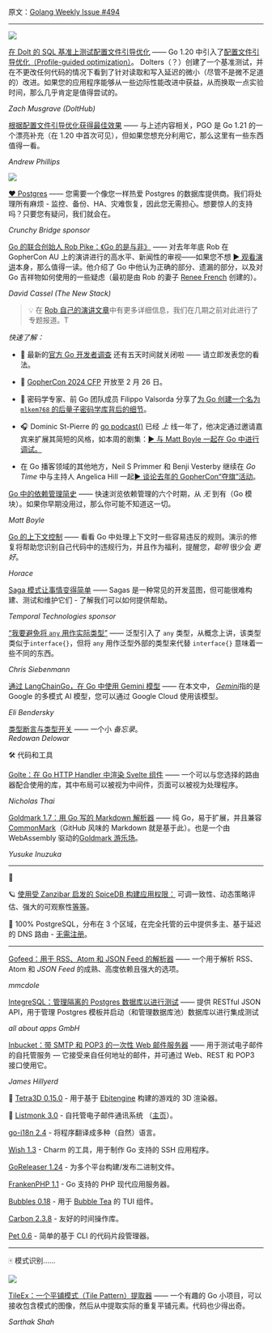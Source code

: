 原文：[Golang Weekly Issue #494](https://golangweekly.com/issues/494)

---

[![](https://res.cloudinary.com/cpress/image/upload/w_1280,e_sharpen:60,q_auto/n0h8x9mkafk85pkagqlj.jpg)](https://golangweekly.com/link/150854/web)  


[在 Dolt 的 SQL 基准上测试配置文件引导优化](https://golangweekly.com/link/150854/web "www.dolthub.com") —— Go 1.20 中引入了[配置文件引导优化（Profile-guided optimization）](https://golangweekly.com/link/150855/web)。 Dolters（？）创建了一个基准测试，并在不更改任何代码的情况下看到了针对读取和写入延迟的微小（尽管不是微不足道的）改进。如果您的应用程序能够从一些边际性能改进中获益，从而换取一点实验时间，那么几乎肯定是值得尝试的。

_Zach Musgrave (DoltHub)_ 

[根据配置文件引导优化获得最佳效果](https://golangweekly.com/link/150856/web "andrewwphillips.github.io") —— 与上述内容相关，PGO 是 Go 1.21 的一个漂亮补充（在 1.20 中首次可见），但如果您想充分利用它，那么这里有一些东西值得一看。

_Andrew Phillips_ 

[![](https://copm.s3.amazonaws.com/ccc372d1.png)](https://golangweekly.com/link/150853/web) 

[❤️ Postgres](https://golangweekly.com/link/150853/web "www.crunchydata.com") —— 您需要一个像您一样热爱 Postgres 的数据库提供商。我们将处理所有麻烦 - 监控、备份、HA、灾难恢复，因此您无需担心。想要惊人的支持吗？只要您有疑问，我们就会在。

_Crunchy Bridge sponsor_


[Go 的联合创始人 Rob Pike：《Go 的是与非》](https://golangweekly.com/link/150857/web "thenewstack.io") —— 对去年年底 Rob 在 GopherCon AU 上的演讲进行的高水平、新闻性的审视——如果您不想 [▶️ 观看演讲](https://golangweekly.com/link/150858/web)本身，那么值得一读。他介绍了 Go 中他认为正确的部分、遗漏的部分，以及对 Go 吉祥物如何使用的一些疑虑（最初是由 Rob 的妻子 [Renee French](https://golangweekly.com/link/150859/web) 创建的）。

_David Cassel (The New Stack)_ 


> 💡 在 [Rob 自己的演讲文章](https://golangweekly.com/link/150860/web)中有更多详细信息，我们在几期之前对此进行了专题报道。T  
  

_快速了解：_

  * 🚨 最新的[官方 Go 开发者调查](https://golangweekly.com/link/150861/web) 还有五天时间就关闭啦 —— 请立即发表您的看法。

  * 📅 [GopherCon 2024 CFP](https://golangweekly.com/link/150862/web) 开放至 2 月 26 日。

  * 🔐 密码学专家、前 Go 团队成员 Filippo Valsorda 分享了[为 Go 创建一个名为 `mlkem768` 的后量子密码学库背后的细节](https://golangweekly.com/link/150863/web)。

  * 🎧 Dominic St-Pierre 的 [go podcast()](https://golangweekly.com/link/150864/web) 已经 _上_ 线一年了，他决定通过邀请嘉宾来扩展其简短的风格，如本周的剧集：[▶️ 与 Matt Boyle 一起在 Go 中进行调试。](https://golangweekly.com/link/150865/web)

  * 在 Go 播客领域的其他地方，Neil S Primmer 和 Benji Vesterby 继续在 _Go Time_ 中与主持人 Angelica Hill 一起[▶️ 谈论去年的 GopherCon“夺旗”活动](https://golangweekly.com/link/150866/web)。
  

[Go 中的依赖管理简史](https://golangweekly.com/link/150867/web "www.bytesizego.com") —— 快速浏览依赖管理的六个时期，从 _无_ 到有（Go 模块）。如果你早期没用过，那么你可能不知道这一切。

_Matt Boyle_ 
  

[Go 的上下文控制](https://golangweekly.com/link/150868/web "zenhorace.dev") —— 看看 Go 中处理上下文时一些容易违反的规则。演示的修复将帮助您识别自己代码中的违规行为，并且作为福利，提醒您，_聪明_ 很少会 _更好_。

_Horace_ 

[Saga 模式让事情变得简单](https://golangweekly.com/link/150869/web "pages.temporal.io") —— Sagas 是一种常见的开发蓝图，但可能很难构建、测试和维护它们 - 了解我们可以如何提供帮助。

_Temporal Technologies sponsor_


[“我要避免将 `any` 用作实际类型”](https://golangweekly.com/link/150870/web "utcc.utoronto.ca") —— 泛型引入了 `any` 类型，从概念上讲，该类型类似于`interface{}`，但将 `any` 用作泛型外部的类型来代替 `interface{}` 意味着一些不同的东西。

_Chris Siebenmann_ 


[通过 LangChainGo，在 Go 中使用 Gemini 模型](https://golangweekly.com/link/150871/web "eli.thegreenplace.net") —— 在本文中， [_Gemini_](https://golangweekly.com/link/150872/web)指的是 Google 的多模式 AI 模型，您可以通过 Google Cloud 使用该模型。

_Eli Bendersky_ 


[类型断言与类型开关](https://golangweekly.com/link/150873/web) —— 一个小 _备忘录_。   
_Redowan Delowar_  


🛠 代码和工具

[Golte：在 Go HTTP Handler 中渲染 Svelte 组件](https://golangweekly.com/link/150874/web "github.com") —— 一个可以与您选择的路由器配合使用的库，其中布局可以被视为中间件，页面可以被视为处理程序。

_Nicholas Thai_ 


[Goldmark 1.7：用 Go 写的 Markdown 解析器](https://golangweekly.com/link/150875/web "github.com") —— 纯 Go，易于扩展，并且兼容 [CommonMark](https://golangweekly.com/link/150876/web)（GitHub 风味的 Markdown 就是基于此）。也是一个由 WebAssembly 驱动的[Goldmark 游乐场](https://golangweekly.com/link/150877/web)。

_Yusuke Inuzuka_ 

    
---  

📰 

🪐 [使用受 Zanzibar 启发的 SpiceDB 构建应用权限：](https://golangweekly.com/link/150878/web) 可调一致性、动态策略评估、强大的可观察性[等等](https://golangweekly.com/link/150878/web)。

📢 100% PostgreSQL，分布在 3 个区域，在完全托管的云中提供多主、基于延迟的 DNS 路由 - [无需注册](https://golangweekly.com/link/150879/web)。

---

[Gofeed：用于 RSS、Atom 和 JSON Feed 的解析器](https://golangweekly.com/link/150880/web "github.com") —— 一个用于解析 RSS、Atom 和 _JSON Feed_ 的成熟、高度依赖且强大的选项。

_mmcdole_ 


[IntegreSQL：管理隔离的 Postgres 数据库以进行测试](https://golangweekly.com/link/150881/web "github.com") —— 提供 RESTful JSON API，用于管理 Postgres 模板并启动（和管理数据库池）数据库以进行集成测试

_all about apps GmbH_ 


[Inbucket：带 SMTP 和 POP3 的一次性 Web 邮件服务器](https://golangweekly.com/link/150882/web "inbucket.org") —— 用于测试电子邮件的自托管服务 — 它接受来自任何地址的邮件，并可通过 Web、REST 和 POP3 接口使用它。

_James Hillyerd_ 


🧊 [Tetra3D 0.15.0](https://golangweekly.com/link/150884/web) - 用于基于 [Ebitengine](https://golangweekly.com/link/150885/web) 构建的游戏的 3D 渲染器。

📧 [Listmonk 3.0](https://golangweekly.com/link/150886/web) - 自托管电子邮件通讯系统 （[主页](https://golangweekly.com/link/150887/web)）。

[go-i18n 2.4](https://golangweekly.com/link/150888/web) - 将程序翻译成多种（自然）语言。

[Wish 1.3](https://golangweekly.com/link/150889/web) - Charm 的工具，用于制作 Go 支持的 SSH 应用程序。

[GoReleaser 1.24](https://golangweekly.com/link/150890/web) - 为多个平台构建/发布二进制文件。

[FrankenPHP 1.1](https://golangweekly.com/link/150891/web) - Go 支持的 PHP 现代应用服务器。

[Bubbles 0.18](https://golangweekly.com/link/150892/web) - 用于 [Bubble Tea](https://golangweekly.com/link/150893/web) 的 TUI 组件。

[Carbon 2.3.8](https://golangweekly.com/link/150894/web) - 友好的时间操作库。

[Pet 0.6](https://golangweekly.com/link/150895/web) - 简单的基于 CLI 的代码片段管理器。

  
---  


🀄️ 模式识别……  
  
[![](https://res.cloudinary.com/cpress/image/upload/w_1280,e_sharpen:60,q_auto/vwqw1owlyc9qr3e3a0sa.jpg)](https://golangweekly.com/link/150896/web)  

[TileEx：一个平铺模式（Tile Pattern）提取器](https://golangweekly.com/link/150896/web "github.com") —— 一个有趣的 Go 小项目，可以接收包含模式的图像，然后从中提取实际的重复平铺元素。代码也少得出奇。

_Sarthak Shah_
